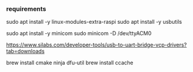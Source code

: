 ### requirements

sudo apt install -y linux-modules-extra-raspi
sudo apt install -y usbutils

sudo apt install -y minicom
sudo minicom -D /dev/ttyACM0


https://www.silabs.com/developer-tools/usb-to-uart-bridge-vcp-drivers?tab=downloads

brew install cmake ninja dfu-util
brew install ccache